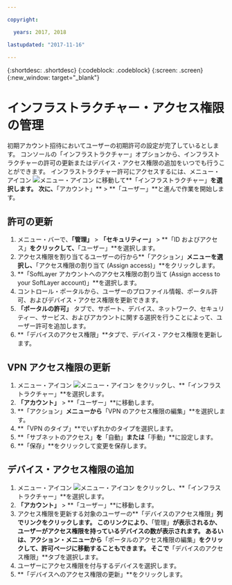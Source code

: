 ```yaml
---

copyright:

  years: 2017, 2018

lastupdated: "2017-11-16"

---
```


{:shortdesc: .shortdesc}
{:codeblock: .codeblock}
{:screen: .screen}
{:new_window: target="_blank"}

# インフラストラクチャー・アクセス権限の管理

初期アカウント招待においてユーザーの初期許可の設定が完了しているとします。 コンソールの「インフラストラクチャー」オプションから、インフラストラクチャーの許可の更新またはデバイス・アクセス権限の追加をいつでも行うことができます。 インフラストラクチャー許可にアクセスするには、メニュー・アイコン ![メニュー・アイコン](../icons/icon_hamburger.svg) に移動して**「インフラストラクチャー」**を選択します。 次に、**「アカウント」** &gt; **「ユーザー」**と進んで作業を開始します。

## 許可の更新

1. メニュー・バーで、**「管理」** &gt; **「セキュリティー」** &gt; **「ID およびアクセス」**をクリックして、**「ユーザー」**を選択します。
2. アクセス権限を割り当てるユーザーの行から**「アクション」**メニューを選択し、**「アクセス権限の割り当て (Assign access)」**をクリックします。
3. **「SoftLayer アカウントへのアクセス権限の割り当て (Assign access to your SoftLayer account)」**を選択します。
4. コントロール・ポータルから、ユーザーのプロファイル情報、ポータル許可、およびデバイス・アクセス権限を更新できます。
5. **「ポータルの許可」** タブで、サポート、デバイス、ネットワーク、セキュリティー、サービス、およびアカウントに関する選択を行うことによって、ユーザー許可を追加します。
6. **「デバイスのアクセス権限」**タブで、デバイス・アクセス権限を更新します。

## VPN アクセス権限の更新

1. メニュー・アイコン ![メニュー・アイコン](../icons/icon_hamburger.svg) をクリックし、**「インフラストラクチャー」**を選択します。
2. **「アカウント」** &gt; **「ユーザー」**に移動します。
3. **「アクション」**メニューから**「VPN のアクセス権限の編集」**を選択します。
4. **「VPN のタイプ」**でいずれかのタイプを選択します。
5. **「サブネットのアクセス」**を**「自動」**または**「手動」**に設定します。
6. **「保存」**をクリックして変更を保存します。

## デバイス・アクセス権限の追加

1. メニュー・アイコン ![メニュー・アイコン](../icons/icon_hamburger.svg) をクリックし、**「インフラストラクチャー」**を選択します。
2. **「アカウント」** &gt; **「ユーザー」**に移動します。
3. アクセス権限を更新する対象のユーザーの**「デバイスのアクセス権限」**列でリンクをクリックします。 このリンクにより、**「管理」**が表示されるか、ユーザーがアクセス権限を持っているデバイスの数が表示されます。 あるいは、アクション・メニューから**「ポータルのアクセス権限の編集」**をクリックして、許可ページに移動することもできます。 そこで**「デバイスのアクセス権限」**タブを選択します。
4. ユーザーにアクセス権限を付与するデバイスを選択します。
5. **「デバイスへのアクセス権限の更新」**をクリックします。
